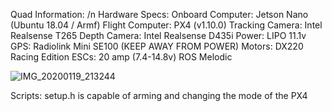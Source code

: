 Quad Information: /n
  Hardware Specs:
    Onboard Computer: Jetson Nano (Ubuntu 18.04 / Armf)
    Flight Computer: PX4 (v1.10.0)
    Tracking Camera: Intel Realsense T265
    Depth Camera: Intel Realsense D435i
    Power: LIPO 11.1v
    GPS: Radiolink Mini SE100 (KEEP AWAY FROM POWER)
    Motors: DX220 Racing Edition
    ESCs: 20 amp (7.4-14.8v)
    ROS Melodic

 

![IMG_20200119_213244](https://user-images.githubusercontent.com/29446797/72694704-f2a40e80-3b03-11ea-8596-5846bd3c390a.jpg)

 Scripts: setup.h is capable of arming and changing the mode of the PX4
